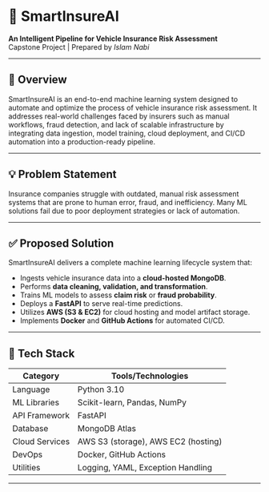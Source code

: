# 🚗 SmartInsureAI

**An Intelligent Pipeline for Vehicle Insurance Risk Assessment**  
Capstone Project | Prepared by *Islam Nabi*

---

## 📌 Overview

SmartInsureAI is an end-to-end machine learning system designed to automate and optimize the process of vehicle insurance risk assessment. It addresses real-world challenges faced by insurers such as manual workflows, fraud detection, and lack of scalable infrastructure by integrating data ingestion, model training, cloud deployment, and CI/CD automation into a production-ready pipeline.

---

## 💡 Problem Statement

Insurance companies struggle with outdated, manual risk assessment systems that are prone to human error, fraud, and inefficiency. Many ML solutions fail due to poor deployment strategies or lack of automation.

---

## ✅ Proposed Solution

SmartInsureAI delivers a complete machine learning lifecycle system that:

- Ingests vehicle insurance data into a **cloud-hosted MongoDB**.
- Performs **data cleaning, validation, and transformation**.
- Trains ML models to assess **claim risk** or **fraud probability**.
- Deploys a **FastAPI** to serve real-time predictions.
- Utilizes **AWS (S3 & EC2)** for cloud hosting and model artifact storage.
- Implements **Docker** and **GitHub Actions** for automated CI/CD.

---

## 🧰 Tech Stack

| Category        | Tools/Technologies                  |
|----------------|-------------------------------------|
| Language        | Python 3.10                         |
| ML Libraries    | Scikit-learn, Pandas, NumPy         |
| API Framework   | FastAPI                               |
| Database        | MongoDB Atlas                       |
| Cloud Services  | AWS S3 (storage), AWS EC2 (hosting) |
| DevOps          | Docker, GitHub Actions              |
| Utilities       | Logging, YAML, Exception Handling   |

---


